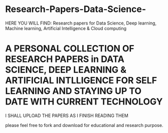 # Research-Papers-Data-Science-

HERE YOU WILL FIND:
Research papers for Data Science, Deep learning, Machine learning, Artificial Intelligence & Cloud computing 

# A PERSONAL COLLECTION OF RESEARCH PAPERS in DATA SCIENCE, DEEP LEARNING & ARTIFICIAL INTLLIGENCE FOR SELF LEARNING AND STAYING UP TO DATE WITH CURRENT TECHNOLOGY

I SHALL UPLOAD THE PAPERS AS I FINISH READING THEM

please feel free to fork and download for educational and research purpose. 
